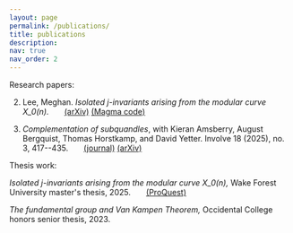 ```yaml
---
layout: page
permalink: /publications/
title: publications
description:
nav: true
nav_order: 2
---
```


Research papers:

2. Lee, Meghan. *Isolated j-invariants arising from the modular curve X_0(n).*  &nbsp;&nbsp;&nbsp;&nbsp;&nbsp;&nbsp;[(arXiv)](https://doi.org/10.48550/arXiv.2507.19462) [(Magma code)](https://github.com/meghanhlee/NonIsolated)

1. *Complementation of subquandles*, with Kieran Amsberry, August Bergquist, Thomas Horstkamp, and David Yetter. Involve 18 (2025), no. 3, 417--435.  &nbsp;&nbsp;&nbsp;&nbsp;&nbsp;&nbsp;[(journal)](https://msp.org/involve/2025/18-3/involve-v18-n3-p03-s.pdf) [(arXiv)](https://arxiv.org/abs/2304.09747)

Thesis work:

*Isolated j-invariants arising from the modular curve X_0(n),* Wake Forest University master's thesis, 2025.  &nbsp;&nbsp;&nbsp;&nbsp;&nbsp;&nbsp;[(ProQuest)](https://www.proquest.com/docview/3223494656?accountid=14868&parentSessionId=G4R5cPXuhaYE8qwnqXnthShGXl9GcLdwBr5K%2BF0LwCs%3D&sourcetype=Dissertations%20&%20Theses)

*The fundamental group and Van Kampen Theorem,* Occidental College honors senior thesis, 2023.
